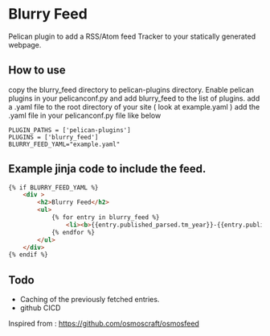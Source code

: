 # Blurry Feed

Pelican plugin to add a RSS/Atom feed Tracker to your statically generated webpage.

## How to use

copy the blurry_feed directory to pelican-plugins directory.
Enable pelican plugins in your pelicanconf.py and add blurry_feed to the list of plugins.
add a .yaml file to the root directory of your site ( look at example.yaml )
add the .yaml file in your pelicanconf.py file like below

```
PLUGIN_PATHS = ['pelican-plugins']
PLUGINS = ['blurry_feed']
BLURRY_FEED_YAML="example.yaml"
```

## Example jinja code to include the feed.
```html
{% if BLURRY_FEED_YAML %}  
	<div >    
		<h2>Blurry Feed</h2>
		<ul>            
			{% for entry in blurry_feed %}  
				<li><b>{{entry.published_parsed.tm_year}}-{{entry.published_parsed.tm_mon}}-{{entry.published_parsed.tm_mday}} <a href={{entry.link}}>{{ entry.title }
			{% endfor %}
		</ul>
	</div>
{% endif %}  
```

## Todo

* Caching of the previously fetched entries.
* github CICD


Inspired from : https://github.com/osmoscraft/osmosfeed
